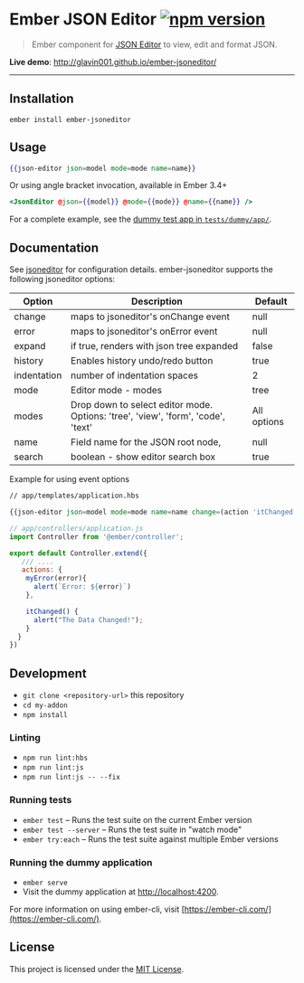 # Ember JSON Editor [![npm version](https://badge.fury.io/js/ember-jsoneditor.svg)](http://badge.fury.io/js/ember-jsoneditor)

> Ember component for [JSON Editor](https://github.com/josdejong/jsoneditor/) to view, edit and format JSON.

**Live demo**: http://glavin001.github.io/ember-jsoneditor/

---
## Installation

```
ember install ember-jsoneditor
```

## Usage

```handlebars
{{json-editor json=model mode=mode name=name}}
```

Or using angle bracket invocation, available in Ember 3.4+

```handlebars
<JsonEditor @json={{model}} @mode={{mode}} @name={{name}} />
```

For a complete example, see the [dummy test app in `tests/dummy/app/`](https://github.com/Glavin001/ember-jsoneditor/tree/master/tests/dummy/app).

## Documentation

See [jsoneditor](https://github.com/josdejong/jsoneditor/blob/master/docs/api.md) for configuration details.  ember-jsoneditor supports the following jsoneditor options:


  Option | Description |Default
  -------|-------------|-------
  change | maps to jsoneditor's onChange event | null
  error | maps to jsoneditor's onError event | null
  expand | if true, renders with json tree expanded | false
  history | Enables history undo/redo button | true
  indentation | number of indentation spaces | 2
  mode |  Editor mode - modes | tree
  modes | Drop down to select editor mode.  Options: 'tree', 'view', 'form', 'code', 'text' | All options
  name | Field name for the JSON root node,| null
  search | boolean - show editor search box | true

Example for using event options

```hbs
// app/templates/application.hbs

{{json-editor json=model mode=mode name=name change=(action 'itChanged') error=(action 'myError')}}

```

```javascript
// app/controllers/application.js
import Controller from '@ember/controller';

export default Controller.extend({
   /// ....
   actions: {
    myError(error){
      alert(`Error: ${error}`)
    },

    itChanged() {
      alert("The Data Changed!");
    }
  }
})
```

## Development

* `git clone <repository-url>` this repository
* `cd my-addon`
* `npm install`

### Linting

* `npm run lint:hbs`
* `npm run lint:js`
* `npm run lint:js -- --fix`

### Running tests

* `ember test` – Runs the test suite on the current Ember version
* `ember test --server` – Runs the test suite in "watch mode"
* `ember try:each` – Runs the test suite against multiple Ember versions

### Running the dummy application

* `ember serve`
* Visit the dummy application at [http://localhost:4200](http://localhost:4200).

For more information on using ember-cli, visit [https://ember-cli.com/](https://ember-cli.com/).

License
------------------------------------------------------------------------------

This project is licensed under the [MIT License](LICENSE.md).
